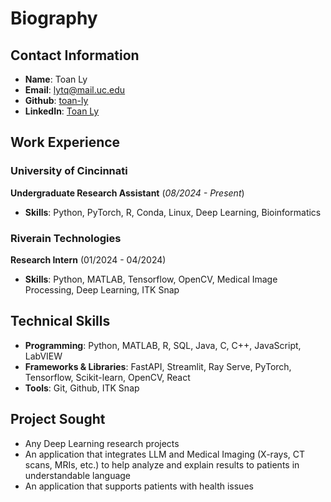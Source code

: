 # Biography

## Contact Information
- **Name**: Toan Ly
- **Email**: lytq@mail.uc.edu   
- **Github**: [toan-ly](https://github.com/toan-ly)
- **LinkedIn**: [Toan Ly](https://www.linkedin.com/in/toan-ly/)

## Work Experience

### University of Cincinnati
**Undergraduate Research Assistant**
(*08/2024 - Present*)
- **Skills**: Python, PyTorch, R, Conda, Linux, Deep Learning, Bioinformatics

### Riverain Technologies
**Research Intern** 
(01/2024 - 04/2024)
- **Skills**: Python, MATLAB, Tensorflow, OpenCV, Medical Image Processing, Deep Learning, ITK Snap

## Technical Skills
- **Programming**: Python, MATLAB, R, SQL, Java, C, C++, JavaScript, LabVIEW
- **Frameworks & Libraries**: FastAPI, Streamlit, Ray Serve, PyTorch, Tensorflow, Scikit-learn, OpenCV, React
- **Tools**: Git, Github, ITK Snap 

## Project Sought
- Any Deep Learning research projects
- An application that integrates LLM and Medical Imaging (X-rays, CT scans, MRIs, etc.) to help analyze and explain results to patients in understandable language
- An application that supports patients with health issues
